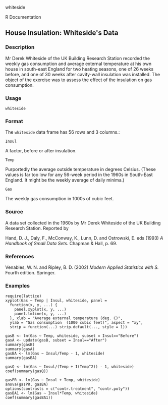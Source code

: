 whiteside

R Documentation

##  House Insulation: Whiteside's Data

### Description

Mr Derek Whiteside of the UK Building Research Station recorded the weekly gas
consumption and average external temperature at his own house in south-east
England for two heating seasons, one of 26 weeks before, and one of 30 weeks
after cavity-wall insulation was installed. The object of the exercise was to
assess the effect of the insulation on gas consumption.

### Usage

    
    whiteside

### Format

The `whiteside` data frame has 56 rows and 3 columns.:

`Insul`

A factor, before or after insulation.

`Temp`

Purportedly the average outside temperature in degrees Celsius. (These values
is far too low for any 56-week period in the 1960s in South-East England. It
might be the weekly average of daily minima.)

`Gas`

The weekly gas consumption in 1000s of cubic feet.

### Source

A data set collected in the 1960s by Mr Derek Whiteside of the UK Building
Research Station. Reported by

Hand, D. J., Daly, F., McConway, K., Lunn, D. and Ostrowski, E. eds (1993) _A
Handbook of Small Data Sets._ Chapman & Hall, p. 69.

### References

Venables, W. N. and Ripley, B. D. (2002) _Modern Applied Statistics with S._
Fourth edition. Springer.

### Examples

    
    require(lattice)
    xyplot(Gas ~ Temp | Insul, whiteside, panel =
      function(x, y, ...) {
        panel.xyplot(x, y, ...)
        panel.lmline(x, y, ...)
      }, xlab = "Average external temperature (deg. C)",
      ylab = "Gas consumption  (1000 cubic feet)", aspect = "xy",
      strip = function(...) strip.default(..., style = 1))
    
    gasB <- lm(Gas ~ Temp, whiteside, subset = Insul=="Before")
    gasA <- update(gasB, subset = Insul=="After")
    summary(gasB)
    summary(gasA)
    gasBA <- lm(Gas ~ Insul/Temp - 1, whiteside)
    summary(gasBA)
    
    gasQ <- lm(Gas ~ Insul/(Temp + I(Temp^2)) - 1, whiteside)
    coef(summary(gasQ))
    
    gasPR <- lm(Gas ~ Insul + Temp, whiteside)
    anova(gasPR, gasBA)
    options(contrasts = c("contr.treatment", "contr.poly"))
    gasBA1 <- lm(Gas ~ Insul*Temp, whiteside)
    coef(summary(gasBA1))

